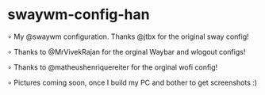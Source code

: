 # swaywm-config-han
∘ My @swaywm configuration. Thanks @jtbx for the original sway config!

∘ Thanks to @MrVivekRajan for the orginal Waybar and wlogout configs!

∘ Thanks to @matheushenriquereiter for the orginal wofi config!

∘ Pictures coming soon, once I build my PC and bother to get screenshots :)
